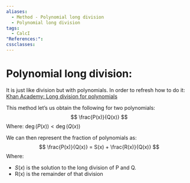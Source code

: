 ```yaml
---
aliases:
  - Method - Polynomial long division
  - Polynomial long division
tags:
  - CalcI
"References:": 
cssclasses:
---
```

# Polynomial long division: 
It is just like division but with polynomials. 
In order to refresh how to do it: [Khan Academy: Long division for polynomials](https://www.khanacademy.org/math/algebra-home/alg-polynomials/alg-long-division-of-polynomials/v/dividing-polynomials-1)

This method let’s us obtain the following for two polynomials: 
$$
\frac{P(x)}{Q(x)}
$$
Where: 
$\deg(P(x)) < \deg(Q(x))$ 

We can then represent the fraction of polynomials as: 
$$
\frac{P(x)}{Q(x)} = S(x) + \frac{R(x)}{Q(x)}
$$
Where: 
+ $S(x)$ is the solution to the long division of P and Q.
+ R(x) is the remainder of that division
